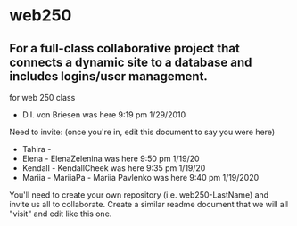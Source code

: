 # web250
## For a full-class collaborative project that connects a dynamic site to a database and includes logins/user management.
 for web 250 class

 - D.I. von Briesen was here 9:19 pm 1/29/2010

 Need to invite: (once you're in, edit this document to say you were here)
 - Tahira - 
 - Elena - ElenaZelenina was here 9:50 pm 1/19/20
 - Kendall - KendallCheek was here 9:35 pm 1/19/20
 - Mariia - MariiaPa - Mariia Pavlenko was here 9:40 pm 1/19/2020

You'll need to create your own repository (i.e. web250-LastName) and invite us all to collaborate. Create a similar readme document that we will all "visit" and edit like this one. 

